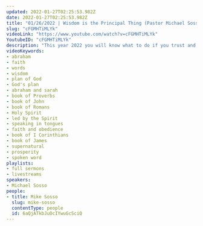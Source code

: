 ```yaml
---
updated: 2022-01-27T02:25:53.982Z
date: 2022-01-27T02:25:53.982Z
title: "01/26/2022 | Wisdom is the Principal Thing (Pastor Michael Sosso)"
slug: "cFGMHTiMLYk"
videoLink: "https://www.youtube.com/watch?v=cFGMHTiMLYk"
YoutubeID: "cFGMHTiMLYk"
description: "This year 2022 you will know what to do if you trust and obey God. The key is to ask God for wisdom. It says in James 1:5 \"If any of you lacks wisdom, you should ask God, who gives generously to all without finding fault, and it will be given to you.\" God will generously give you the wisdom you need when you seek Him out and ask Him. This is essential for the Body of Christ to get as God prepares us for the transfer of wealth, influence, and affluence. This sermon was delivered by Pastor Mike Sosso at Freedom Fellowship Church International on January 26, 2022."
videoKeywords:
- abraham
- faith
- words
- wisdom
- plan of God
- God's plan
- abraham and sarah
- book of Proverbs
- book of John
- book of Romans
- Holy Spirit
- led by the Spirit
- speaking in tongues
- faith and obedience
- book of I Corinthians
- book of James
- supernatural
- prosperity
- spoken word
playlists:
- full sermons
- livestreams
speakers:
- Michael Sosso
people:
- title: Mike Sosso
  slug: mike-sosso
  contentType: people
  id: 6aQjATkbJuOcIYwuGcSciQ
---
```

